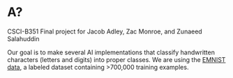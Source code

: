 # A?
CSCI-B351 Final project for Jacob Adley, Zac Monroe, and Zunaeed Salahuddin

Our goal is to make several AI implementations that classify handwritten
characters (letters and digits) into proper classes. We are using the [EMNIST
data](https://arxiv.org/abs/1702.05373), a labeled dataset containing >700,000
training examples.
